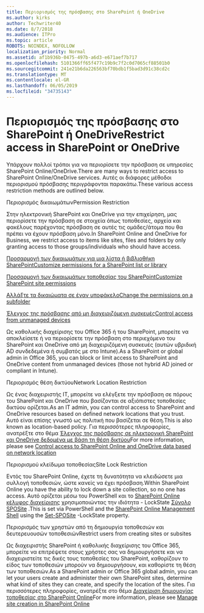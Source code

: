 ```yaml
---
title: Περιορισμός της πρόσβασης στο SharePoint ή OneDrive
ms.author: kirks
author: Techwriter40
ms.date: 8/7/2018
ms.audience: ITPro
ms.topic: article
ROBOTS: NOINDEX, NOFOLLOW
localization_priority: Normal
ms.assetid: af1b936b-0475-497b-a6d3-e671aef7b717
ms.openlocfilehash: 5101366ff65f477c19b9c7f2c0d7065cf88501b0
ms.sourcegitcommit: 241e21b6da226563bf70bdb1f5bad3d91c38cd2c
ms.translationtype: MT
ms.contentlocale: el-GR
ms.lasthandoff: 06/05/2019
ms.locfileid: "34735143"
---
```

# <a name="restrict-access-in-sharepoint-or-onedrive"></a><span data-ttu-id="52564-102">Περιορισμός της πρόσβασης στο SharePoint ή OneDrive</span><span class="sxs-lookup"><span data-stu-id="52564-102">Restrict access in SharePoint or OneDrive</span></span>

<span data-ttu-id="52564-103">Υπάρχουν πολλοί τρόποι για να περιορίσετε την πρόσβαση σε υπηρεσίες SharePoint Online/OneDrive.</span><span class="sxs-lookup"><span data-stu-id="52564-103">There are many ways to restrict access to SharePoint Online/OneDrive services.</span></span> <span data-ttu-id="52564-104">Αυτές οι διάφορες μέθοδοι περιορισμού πρόσβασης περιγράφονται παρακάτω.</span><span class="sxs-lookup"><span data-stu-id="52564-104">These various access restriction methods are outlined below.</span></span> 

<span data-ttu-id="52564-105">Περιορισμός δικαιωμάτων</span><span class="sxs-lookup"><span data-stu-id="52564-105">Permission Restriction</span></span>

<span data-ttu-id="52564-106">Στην ηλεκτρονική SharePoint και OneDrive για την επιχείρηση, μας περιορίσετε την πρόσβαση σε στοιχεία όπως τοποθεσίες, αρχεία και φακέλους παρέχοντας πρόσβαση σε αυτές τις ομάδες/άτομα που θα πρέπει να έχουν πρόσβαση μόνο.</span><span class="sxs-lookup"><span data-stu-id="52564-106">In SharePoint Online and OneDrive for Business, we restrict access to items like sites, files and folders by only granting access to those groups/individuals who should have access.</span></span>

[<span data-ttu-id="52564-107">Προσαρμογή των δικαιωμάτων για μια λίστα ή βιβλιοθήκη SharePoint</span><span class="sxs-lookup"><span data-stu-id="52564-107">Customize permissions for a SharePoint list or library</span></span>](https://support.office.com/en-us/article/Customize-permissions-for-a-SharePoint-list-or-library-02d770f3-59eb-4910-a608-5f84cc297782)

[<span data-ttu-id="52564-108">Προσαρμογή των δικαιωμάτων τοποθεσίας του SharePoint</span><span class="sxs-lookup"><span data-stu-id="52564-108">Customize SharePoint site permissions</span></span>](https://docs.microsoft.com/en-us/sharepoint/customize-sharepoint-site-permissions)

[<span data-ttu-id="52564-109">Αλλάξτε τα δικαιώματα σε έναν υποφάκελο</span><span class="sxs-lookup"><span data-stu-id="52564-109">Change the permissions on a subfolder</span></span>](https://support.office.com/en-us/article/Change-the-permissions-on-a-subfolder-5427BD7C-F20A-4F75-8CF2-5359DD45A1A6)

[<span data-ttu-id="52564-110">Έλεγχος της πρόσβασης από μη διαχειριζόμενη συσκευές</span><span class="sxs-lookup"><span data-stu-id="52564-110">Control access from unmanaged devices</span></span>](https://docs.microsoft.com/en-us/sharepoint/control-access-from-unmanaged-devices)

<span data-ttu-id="52564-111">Ως καθολικής διαχείρισης του Office 365 ή του SharePoint, μπορείτε να αποκλείσετε ή να περιορίσετε την πρόσβαση στο περιεχόμενο του SharePoint και OneDrive από μη διαχειριζόμενη συσκευές (αυτών υβριδική AD συνδεδεμένα ή συμβατός με στο Intune).</span><span class="sxs-lookup"><span data-stu-id="52564-111">As a SharePoint or global admin in Office 365, you can block or limit access to SharePoint and OneDrive content from unmanaged devices (those not hybrid AD joined or compliant in Intune).</span></span>

<span data-ttu-id="52564-112">Περιορισμός θέση δικτύου</span><span class="sxs-lookup"><span data-stu-id="52564-112">Network Location Restriction</span></span>

<span data-ttu-id="52564-113">Ως ένας διαχειριστής IT, μπορείτε να ελέγξετε την πρόσβαση σε πόρους του SharePoint και OneDrive που βασίζονται σε αξιόπιστες τοποθεσίες δικτύου ορίζεται.</span><span class="sxs-lookup"><span data-stu-id="52564-113">As an IT admin, you can control access to SharePoint and OneDrive resources based on defined network locations that you trust.</span></span> <span data-ttu-id="52564-114">Αυτό είναι επίσης γνωστό ως πολιτική που βασίζεται σε θέση.</span><span class="sxs-lookup"><span data-stu-id="52564-114">This is also known as location-based policy.</span></span> <span data-ttu-id="52564-115">Για περισσότερες πληροφορίες, ανατρέξτε στο θέμα [Έλεγχος της πρόσβασης σε ηλεκτρονική SharePoint και OneDrive δεδομένα με βάση τη θέση δικτύου](https://docs.microsoft.com/en-us/sharepoint/control-access-based-on-network-location)</span><span class="sxs-lookup"><span data-stu-id="52564-115">For more information, please see [Control access to SharePoint Online and OneDrive data based on network location](https://docs.microsoft.com/en-us/sharepoint/control-access-based-on-network-location)</span></span>

<span data-ttu-id="52564-116">Περιορισμού κλείδωμα τοποθεσίας</span><span class="sxs-lookup"><span data-stu-id="52564-116">Site Lock Restriction</span></span> 

<span data-ttu-id="52564-117">Εντός του SharePoint Online, έχετε τη δυνατότητα να κλειδώσετε μια συλλογή τοποθεσιών, ώστε κανείς να έχει πρόσβαση.</span><span class="sxs-lookup"><span data-stu-id="52564-117">Within SharePoint Online you have the ability to lock down a site collection, so no one has access.</span></span> <span data-ttu-id="52564-118">Αυτό ορίζεται μέσω του PowerShell και το [SharePoint Online κέλυφος διαχείρισης](https://docs.microsoft.com/en-us/powershell/sharepoint/sharepoint-online/connect-sharepoint-online?view=sharepoint-ps) χρησιμοποιώντας την ιδιότητα - LockState [Σύνολο SPOSite](https://docs.microsoft.com/en-us/powershell/module/sharepoint-online/set-sposite?view=sharepoint-ps) .</span><span class="sxs-lookup"><span data-stu-id="52564-118">This is set via PowerShell and the [SharePoint Online Management Shell](https://docs.microsoft.com/en-us/powershell/sharepoint/sharepoint-online/connect-sharepoint-online?view=sharepoint-ps) using the [Set-SPOSite](https://docs.microsoft.com/en-us/powershell/module/sharepoint-online/set-sposite?view=sharepoint-ps) -LockState property.</span></span>

<span data-ttu-id="52564-119">Περιορισμός των χρηστών από τη δημιουργία τοποθεσιών και δευτερευουσών τοποθεσιών</span><span class="sxs-lookup"><span data-stu-id="52564-119">Restrict users from creating sites or subsites</span></span>

<span data-ttu-id="52564-120">Ως διαχειριστής SharePoint ή καθολικής διαχείρισης του Office 365, μπορείτε να επιτρέψετε στους χρήστες σας να δημιουργήσετε και να διαχειριστείτε τις δικές τους τοποθεσίες του SharePoint, καθορίζουν το είδος των τοποθεσιών μπορούν να δημιουργήσουν, και καθορίστε τη θέση των τοποθεσιών.</span><span class="sxs-lookup"><span data-stu-id="52564-120">As a SharePoint admin or Office 365 global admin, you can let your users create and administer their own SharePoint sites, determine what kind of sites they can create, and specify the location of the sites.</span></span> <span data-ttu-id="52564-121">Για περισσότερες πληροφορίες, ανατρέξτε στο θέμα [Διαχείριση δημιουργίας τοποθεσίας στο SharePoint Online](https://docs.microsoft.com/en-us/sharepoint/manage-site-creation)</span><span class="sxs-lookup"><span data-stu-id="52564-121">For more information, please see [Manage site creation in SharePoint Online](https://docs.microsoft.com/en-us/sharepoint/manage-site-creation)</span></span>

